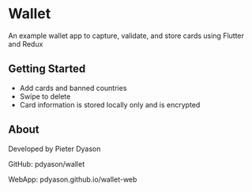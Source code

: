 # Wallet

An example wallet app to capture, validate, and store cards using Flutter and Redux

## Getting Started

- Add cards and banned countries
- Swipe to delete
- Card information is stored locally only and is encrypted

## About

Developed by Pieter Dyason

GitHub: pdyason/wallet

WebApp: pdyason.github.io/wallet-web
